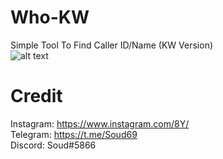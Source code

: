 # Who-KW
Simple Tool To Find Caller ID/Name (KW Version)<br>
![alt text](https://github.com/Soud69/Who/blob/main/image.png?raw=true)
# Credit

Instagram: https://www.instagram.com/8Y/ <br>
Telegram: https://t.me/Soud69 <br>
Discord: Soud#5866

